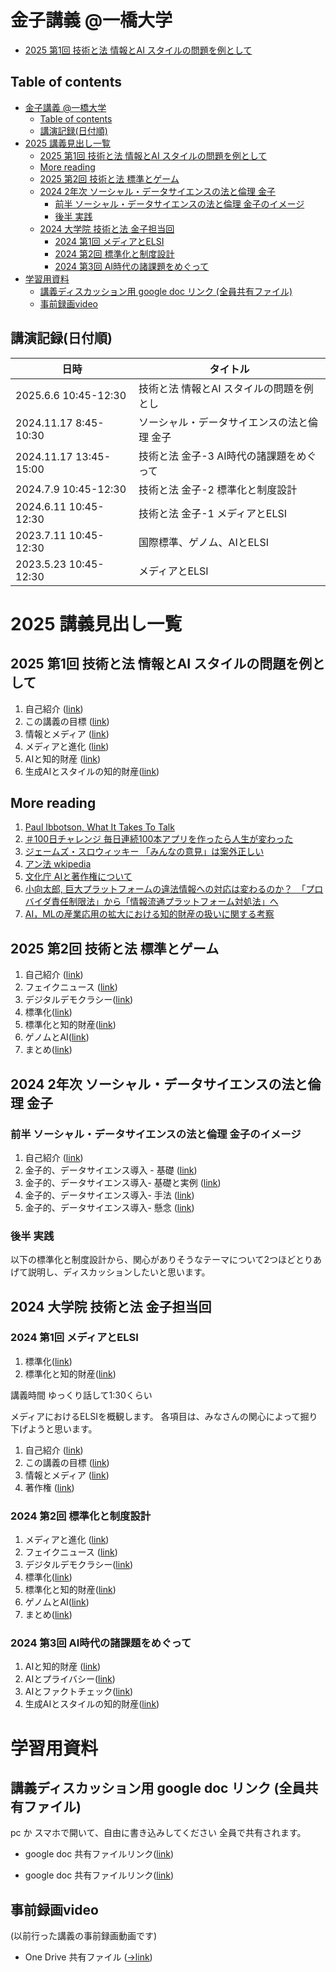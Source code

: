 # 金子講義 @一橋大学

  - [2025 第1回 技術と法 情報とAI スタイルの問題を例として](#2025-第1回-技術と法-情報とai-スタイルの問題を例として)

## Table of contents
- [金子講義 @一橋大学](#金子講義-一橋大学)
  - [Table of contents](#table-of-contents)
  - [講演記録(日付順)](#講演記録日付順)
- [2025 講義見出し一覧](#2025-講義見出し一覧)
  - [2025 第1回 技術と法 情報とAI スタイルの問題を例として](#2025-第1回-技術と法-情報とai-スタイルの問題を例として)
  - [More reading](#more-reading)
  - [2025 第2回 技術と法 標準とゲーム](#2025-第2回-技術と法-標準とゲーム)
  - [2024 2年次 ソーシャル・データサイエンスの法と倫理 金子](#2024-2年次-ソーシャルデータサイエンスの法と倫理-金子)
    - [前半 ソーシャル・データサイエンスの法と倫理 金子のイメージ](#前半-ソーシャルデータサイエンスの法と倫理-金子のイメージ)
    - [後半 実践](#後半-実践)
  - [2024 大学院 技術と法 金子担当回](#2024-大学院-技術と法-金子担当回)
    - [2024 第1回 メディアとELSI](#2024-第1回-メディアとelsi)
    - [2024 第2回 標準化と制度設計](#2024-第2回-標準化と制度設計)
    - [2024 第3回 AI時代の諸課題をめぐって](#2024-第3回-ai時代の諸課題をめぐって)
- [学習用資料](#学習用資料)
  - [講義ディスカッション用 google doc リンク (全員共有ファイル)](#講義ディスカッション用-google-doc-リンク-全員共有ファイル)
  - [事前録画video](#事前録画video)

## 講演記録(日付順)
|日時 | タイトル  |
| --- | --- |
| 2025.6.6 10:45-12:30 |  技術と法 情報とAI スタイルの問題を例とし |
| 2024.11.17 8:45-10:30 |ソーシャル・データサイエンスの法と倫理 金子|
| 2024.11.17 13:45-15:00 |技術と法 金子-3 AI時代の諸課題をめぐって |
| 2024.7.9  10:45-12:30 |技術と法 金子-2 標準化と制度設計 |
| 2024.6.11 10:45-12:30 |技術と法 金子-1  メディアとELSI |
| 2023.7.11 10:45-12:30 |国際標準、ゲノム、AIとELSI|
| 2023.5.23 10:45-12:30 |メディアとELSI |

# 2025 講義見出し一覧
## 2025 第1回 技術と法 情報とAI スタイルの問題を例として

1. 自己紹介 ([link](01_10_self_introduction.md))
1. この講義の目標 ([link](01_20_introduction.md))
1. 情報とメディア ([link](01_30_information.md))
1. メディアと進化 ([link](01_50_evolutional_sociology.md))
1. AIと知的財産 ([link](03_10_ai_ip.md))
1. 生成AIとスタイルの知的財産([link](03_40_ai_style_value.md))

## More reading

1. [Paul Ibbotson, What It Takes To Talk](https://amzn.asia/d/cYW4WcY)
1. [＃100日チャレンジ 毎日連続100本アプリを作ったら人生が変わった](https://amzn.asia/d/9sGwejw)
1. [ジェームズ・スロウィッキー 「みんなの意見」は案外正しい](https://amzn.asia/d/aUkW1oV)
1. [アン法 wkipedia](https://ja.wikipedia.org/wiki/%E3%82%A2%E3%83%B3%E6%B3%95#:~:text=%E3%82%A2%E3%83%B3%E6%B3%95%20%E3%80%81%20%E3%82%A2%E3%83%B3%E5%A5%B3%E7%8E%8B%E6%B3%95%20%E3%80%81%E3%81%82%E3%82%8B%E3%81%84%E3%81%AF%20%E3%82%A2%E3%83%B3%E6%9D%A1%E4%BE%8B%20%EF%BC%88%E8%8B%B1%3A%20Copyright%20Act,of%20Anne%EF%BC%89%E3%81%AF%E3%80%81%E3%80%8C%E6%9B%B8%E7%89%A9%E3%81%9D%E3%81%AE%E4%BB%96%E3%81%AE%E6%9B%B8%E3%81%8B%E3%82%8C%E3%81%9F%E7%89%A9%E3%80%8D%E3%82%92%E4%BF%9D%E8%AD%B7%E3%81%AE%E5%AF%BE%E8%B1%A1%E3%81%A8%E3%81%97%E3%81%9F%20%5B3%5D%20%E3%80%81%20%E8%8B%B1%E5%9B%BD%20%E3%81%AE%E6%9C%80%E5%88%9D%E3%81%AE%20%E8%91%97%E4%BD%9C%E6%A8%A9%E6%B3%95%20%E3%81%A7%E3%81%82%E3%82%8B%E3%80%82)
1. [文化庁 AIと著作権について](https://www.bunka.go.jp/seisaku/chosakuken/aiandcopyright.html)
1. [小向太郎, 巨大プラットフォームの違法情報への対応は変わるのか？　「プロバイダ責任制限法」から「情報流通プラットフォーム対処法」へ](https://note.com/ipsj/n/nac9189404073)
1. [AI，MLの産業応用の拡大における知的財産の扱いに関する考察](
https://ipsj.ixsq.nii.ac.jp/records/144938)


## 2025 第2回 技術と法 標準とゲーム
1. 自己紹介 ([link](01_10_self_introduction.md))
1. フェイクニュース ([link](01_60_fakenews.md))
1. デジタルデモクラシー([link](02_10_digitaldemocracy.md))
1. 標準化([link](02_20_standardization.md))
1. 標準化と知的財産([link](02_30_standard_and_ip.md))
1. ゲノムとAI([link](02_40_genomeandai.md))
1. まとめ([link](02_90_conclusion.md))



## 2024 2年次 ソーシャル・データサイエンスの法と倫理 金子
### 前半 ソーシャル・データサイエンスの法と倫理 金子のイメージ
1. 自己紹介 ([link](01_10_self_introduction.md))
1. 金子的、データサイエンス導入 - 基礎 ([link](u2_10_sds_lae.md))
1. 金子的、データサイエンス導入- 基礎と実例 ([link](u2_20_sds_lae_confidence.md))
1. 金子的、データサイエンス導入- 手法 ([link](u2_30_sds_lae_tools.md))
1. 金子的、データサイエンス導入- 懸念 ([link](u2_40_sds_lae_concerns.md))
### 後半 実践
以下の標準化と制度設計から、関心がありそうなテーマについて2つほどとりあげて説明し、ディスカッションしたいと思います。

## 2024 大学院 技術と法 金子担当回
### 2024 第1回 メディアとELSI
1. 標準化([link](02_20_standardization.md))
1. 標準化と知的財産([link](02_30_standard_and_ip.md))

講義時間 ゆっくり話して1:30くらい

メディアにおけるELSIを概観します。
各項目は、みなさんの関心によって掘り下げようと思います。

1. 自己紹介 ([link](01_10_self_introduction.md))
1. この講義の目標 ([link](01_20_introduction.md))
1. 情報とメディア ([link](01_30_information.md))
1. 著作権 ([link](01_40_copyright.md))

### 2024 第2回 標準化と制度設計
1. メディアと進化 ([link](01_50_evolutional_sociology.md))
1. フェイクニュース ([link](01_60_fakenews.md))
1. デジタルデモクラシー([link](02_10_digitaldemocracy.md))
1. 標準化([link](02_20_standardization.md))
1. 標準化と知的財産([link](02_30_standard_and_ip.md))
1. ゲノムとAI([link](02_40_genomeandai.md))
1. まとめ([link](02_90_conclusion.md))

### 2024 第3回 AI時代の諸課題をめぐって
1. AIと知的財産 ([link](03_10_ai_ip.md))
1. AIとプライバシー([link](03_20_ai_privacy.md))
1. AIとファクトチェック([link](03_30_ai_fakeinformation.md))
1. 生成AIとスタイルの知的財産([link](03_40_ai_style_value.md))

# 学習用資料
## 講義ディスカッション用 google doc リンク (全員共有ファイル)

pc か スマホで開いて、自由に書き込みしてください
全員で共有されます。
- google doc 共有ファイルリンク([link](https://docs.google.com/document/d/1hmgOeF4epq0vflLXdMDp3cc7sJl1ow9kgsXUZWptq28/edit?usp=drive_link))

- google doc 共有ファイルリンク([link](https://docs.google.com/document/d/1HXvQU3zXN7W3nmawEWhiI_MH6TW_tUqV--PsczrAAi0/edit?usp=drive_link))

## 事前録画video

(以前行った講義の事前録画動画です)

- One Drive 共有ファイル
([->link](https://1drv.ms/w/c/772eb26533164a99/EZlKFjNlsi4ggHfctw8AAAABVpQx6XOBS9flvZ2pJ5jUqA?e=cpjjlw))